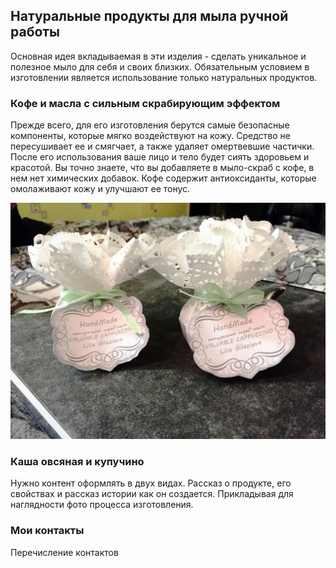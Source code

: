 ## Натуральные продукты для мыла ручной работы

Основная идея вкладываемая в эти изделия - сделать уникальное и полезное мыло для себя и своих близких. Обязательным условием в изготовлении является использование только натуральных продуктов. 

### Кофе и масла с сильным скрабирующим эффектом

Прежде всего, для его изготовления берутся самые безопасные компоненты, которые мягко воздействуют на кожу. Средство не пересушивает ее и смягчает, а также удаляет омертвевшие частички. После его использования ваше лицо и тело будет сиять здоровьем и красотой. Вы точно знаете, что вы добавляете в мыло-скраб с кофе, в нем нет химических добавок. Кофе содержит антиоксиданты, которые омолаживают кожу и улучшают ее тонус.

![Valuable](/images/valuable_cappuchino.jpg)


### Каша овсяная и купучино

Нужно контент оформлять в двух видах. Рассказ о продукте, его свойствах и рассказ истории как он создается. Прикладывая для наглядности фото процесса изготовления. 

### Мои контакты

Перечисление контактов

